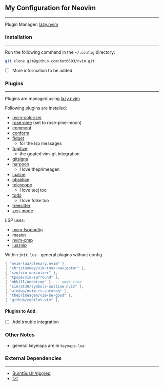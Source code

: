 ## My Configuration for Neovim
---

Plugin Manager: [lazy.nvim](https://github.com/folke/lazy.nvim)

### Installation
---
Run the following command in the `~/.config` directory:
```bash
git clone git@github.com:Kot6603/nvim.git
```
- [ ] More information to be added

### Plugins
---
Plugins are managed using [lazy.nvim](https://github.com/folke/lazy.nvim)

Following plugins are installed:
- [nvim-colorizer](https://github.com/norcalli/nvim-colorizer.lua)
- [rose-pine](https://github.com/rose-pine/neovim) (set to rose-pine-moon)
- [comment](https://github.com/numToStr/Comment.nvim)
- [conform](https://github.com/stevearc/conform.nvim)
- [fidget](https://github.com/j-hui/fidget.nvim)
    - for the lsp messages
- [fugitive](https://github.com/tpope/vim-fugitive)
    - the goated vim-git integration
- [gitsigns](https://github.com/lewis6991/gitsigns.nvim)
- [harpoon](https://github.com/ThePrimeagen/harpoon)
    - I love theprimeagen
- [lualine](https://github.com/nvim-lualine/lualine.nvim)
- [obsidian](https://github.com/epwalsh/obsidian.nvim)
- [telescope](https://github.com/nvim-telescope/telescope.nvim)
    - I love teej too
- [todo](https://github.com/folke/todo-comments.nvim)
    - I love folke too
- [treesitter](https://github.com/nvim-treesitter/nvim-treesitter)
- [zen-mode](https://github.com/folke/zen-mode.nvim)

LSP uses:
- [nvim-lspconfig](https://github.com/neovim/nvim-lspconfig)
- [mason](https://github.com/williamboman/mason.nvim)
- [nvim-cmp](https://github.com/hrsh7th/nvim-cmp)
- [luasnip](https://github.com/L3MON4D3/LuaSnip)

Within `init.lua` - general plugins without config
```lua
{ "nvim-lua/plenary.nvim" },
{ "christoomey/vim-tmux-navigator" },
{ "szw/vim-maximizer" },
{ "tpope/vim-surround" },
{ "mbbill/undotree" }, -- undo tree
{ "simrat39/symbols-outline.nvim" },
{ "windwp/nvim-ts-autotag" },
{ "theprimeagen/vim-be-good" },
{ "github/copilot.vim" },
```

#### Plugins to Add:
- [ ] Add trouble integration

### Other Notes
- general keymaps are in `keymaps.lua`

### External Dependencies
---
- [BurntSushi/ripgrep](https://github.com/BurntSushi/ripgrep)
- [fzf](https://github.com/junegunn/fzf)
